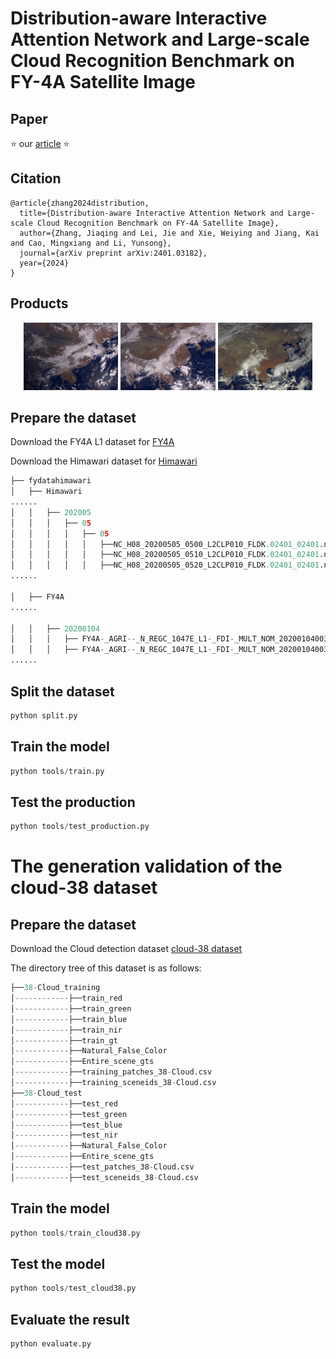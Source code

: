 # Distribution-aware Interactive Attention Network and Large-scale Cloud Recognition Benchmark on FY-4A Satellite Image

## Paper 

⭐ our [article](https://arxiv.org/abs/2401.03182) ⭐ 

## Citation

```
@article{zhang2024distribution,
  title={Distribution-aware Interactive Attention Network and Large-scale Cloud Recognition Benchmark on FY-4A Satellite Image},
  author={Zhang, Jiaqing and Lei, Jie and Xie, Weiying and Jiang, Kai and Cao, Mingxiang and Li, Yunsong},
  journal={arXiv preprint arXiv:2401.03182},
  year={2024}
}
```
## Products

<p align="center"> <img src="Products/1.gif" width="30%">  <img src="Products\2.gif" width="30%">  <img src="Products\3.gif" width="30%"></p>

## Prepare the dataset
Download the FY4A L1 dataset for [FY4A](http://satellite.nsmc.org.cn/portalsite/Data/Satellite.aspx)

Download the Himawari dataset for [Himawari](http://www.jma-net.go.jp/msc/en/)

```python
├── fydatahimawari
│   ├── Himawari
......
│   │   ├── 202005
│   │   │   ├── 05
│   │   │   │   ├── 05
│   │   │   │   │   ├──NC_H08_20200505_0500_L2CLP010_FLDK.02401_02401.nc
│   │   │   │   │   ├──NC_H08_20200505_0510_L2CLP010_FLDK.02401_02401.nc
│   │   │   │   │   ├──NC_H08_20200505_0520_L2CLP010_FLDK.02401_02401.nc
......

│   ├── FY4A
......

│   │   ├── 20200104
│   │   │   ├── FY4A-_AGRI--_N_REGC_1047E_L1-_FDI-_MULT_NOM_20200104003000_20200104003417_4000M_V0001.HDF
│   │   │   ├── FY4A-_AGRI--_N_REGC_1047E_L1-_FDI-_MULT_NOM_20200104003418_20200104003835_4000M_V0001.HDF
......
```

## Split the dataset

```python
python split.py
```
## Train the model

```python
python tools/train.py
```
## Test the production

```python
python tools/test_production.py
```
# The generation validation of the cloud-38 dataset

## Prepare the dataset
Download the Cloud detection dataset [cloud-38 dataset](https://github.com/SorourMo/38-Cloud-A-Cloud-Segmentation-Dataset)

The directory tree of this dataset is as follows:
```python
├──38-Cloud_training
│------------├──train_red
│------------├──train_green
│------------├──train_blue
│------------├──train_nir
│------------├──train_gt
│------------├──Natural_False_Color
│------------├──Entire_scene_gts
│------------├──training_patches_38-Cloud.csv
│------------├──training_sceneids_38-Cloud.csv
├──38-Cloud_test
│------------├──test_red
│------------├──test_green
│------------├──test_blue
│------------├──test_nir
│------------├──Natural_False_Color
│------------├──Entire_scene_gts
│------------├──test_patches_38-Cloud.csv
│------------├──test_sceneids_38-Cloud.csv
```
## Train the model

```python
python tools/train_cloud38.py
```
## Test the model

```python
python tools/test_cloud38.py
```
## Evaluate the result

```python
python evaluate.py
```
